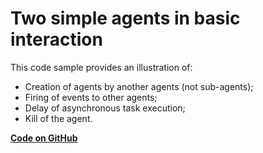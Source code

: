 # Two simple agents in basic interaction

This code sample provides an illustration of:

* Creation of agents by another agents (not sub-agents);
* Firing of events to other agents;
* Delay of asynchronous task execution;
* Kill of the agent.



[**Code on GitHub**](https://github.com/sarl/sarl/tree/master/sarl-eclipse/plugins/io.sarl.eclipse.examples/projects/io-sarl-demos-counter)
